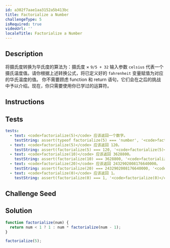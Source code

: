 ```yaml
---
id: a302f7aae1aa3152a5b413bc
title: Factorialize a Number
challengeType: 5
isRequired: true
videoUrl: ''
localeTitle: Factorialize a Number
---
```


## Description
<section id='description'>
将摄氏度转换为华氏度的算法为：摄氏度 × <code>9/5 + 32</code>
输入参数 <code>celsius</code> 代表一个摄氏温度值。请你根据上述转换公式，将已定义好的 <code>fahrenheit</code> 变量赋值为对应的华氏温度的值。
你不需要顾虑 function 和 return 语句，它们会在之后的挑战中予以介绍。现在，你只需要使用你已学过的运算符。
</section>

## Instructions
<section id='instructions'>

</section>

## Tests
<section id='tests'>

```yml
tests:
  - text: <code>factorialize(5)</code> 应该返回一个数字。
    testString: assert(typeof factorialize(5) === 'number', '<code>factorialize(5)</code> 应该返回一个数字。');
  - text: <code>factorialize(5)</code> 应该返回 120。
    testString: assert(factorialize(5) === 120, '<code>factorialize(5)</code> 应该返回 120。');
  - text: <code>factorialize(10)</code> 应该返回 3628800。
    testString: assert(factorialize(10) === 3628800, '<code>factorialize(10)</code> 应该返回 3628800。');
  - text: <code>factorialize(20)</code> 应该返回 2432902008176640000。
    testString: assert(factorialize(20) === 2432902008176640000, '<code>factorialize(20)</code> 应该返回 2432902008176640000。');
  - text: <code>factorialize(0)</code> 应该返回 1。
    testString: assert(factorialize(0) === 1, '<code>factorialize(0)</code> 应该返回 1。');

```

</section>

## Challenge Seed
<section id='challengeSeed'>















</section>

## Solution
<section id='solution'>

```js
function factorialize(num) {
  return num < 1 ? 1 : num * factorialize(num - 1);
}

factorialize(5);

```

</section>
              
